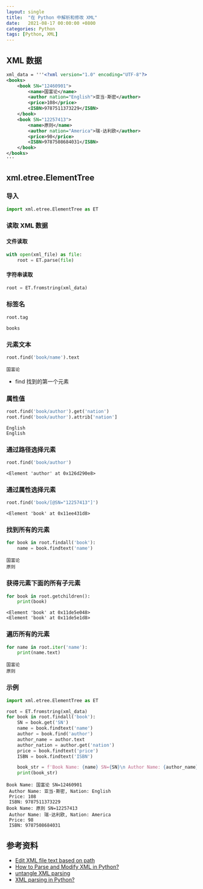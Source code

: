 ```yaml
---
layout: single
title:  "在 Python 中解析和修改 XML"
date:   2021-08-17 00:00:00 +0800
categories: Python
tags: [Python, XML]
---
```


## XML 数据
```xml
xml_data = '''<?xml version="1.0" encoding="UTF-8"?>
<books>
    <book SN="12460901">
        <name>国富论</name>
        <author nation="English">亚当·斯密</author>
        <price>108</price>
        <ISBN>9787511373229</ISBN>
    </book>
    <book SN="12257413">
        <name>原则</name>
        <author nation="America">瑞·达利欧</author>
        <price>98</price>
        <ISBN>9787508684031</ISBN>
    </book>
</books>
'''
```

## xml.etree.ElementTree
### 导入
```py
import xml.etree.ElementTree as ET
```

### 读取 XML 数据
#### 文件读取
```py
with open(xml_file) as file:
    root = ET.parse(file)
```

#### 字符串读取
```py
root = ET.fromstring(xml_data)
```

### 标签名
```py
root.tag
```
```
books
```

### 元素文本
```py
root.find('book/name').text
```
```
国富论
```
* find 找到的第一个元素

### 属性值
```py
root.find('book/author').get('nation')
root.find('book/author').attrib['nation']
```
```
English
English
```

### 通过路径选择元素
```py
root.find('book/author')
```
```
<Element 'author' at 0x126d290e8>
```

### 通过属性选择元素
```py
root.find('book/[@SN="12257413"]')
```
```
<Element 'book' at 0x11ee431d8>
```

### 找到所有的元素
```py
for book in root.findall('book'):
    name = book.findtext('name')
```
```
国富论
原则
```

### 获得元素下面的所有子元素
```py
for book in root.getchildren():
    print(book)
```
```
<Element 'book' at 0x11de5e048>
<Element 'book' at 0x11de5e1d8>
```

### 遍历所有的元素
```py
for name in root.iter('name'):
    print(name.text)
```
```
国富论
原则
```

### 示例
```py
import xml.etree.ElementTree as ET

root = ET.fromstring(xml_data)
for book in root.findall('book'):
    SN = book.get('SN')
    name = book.findtext('name')
    author = book.find('author')
    author_name = author.text
    author_nation = author.get('nation')
    price = book.findtext('price')
    ISBN = book.findtext('ISBN')

    book_str = f'Book Name: {name} SN={SN}\n Author Name: {author_name}, Nation: {author_nation}\n Price: {price}\n ISBN: {ISBN}'
    print(book_str)
```
```
Book Name: 国富论 SN=12460901
 Author Name: 亚当·斯密, Nation: English
 Price: 108
 ISBN: 9787511373229
Book Name: 原则 SN=12257413
 Author Name: 瑞·达利欧, Nation: America
 Price: 98
 ISBN: 9787508684031
```

## 参考资料
* [Edit XML file text based on path](https://stackoverflow.com/questions/29382104/edit-xml-file-text-based-on-path)
* [How to Parse and Modify XML in Python?](https://www.edureka.co/blog/python-xml-parser-tutorial/)
* [untangle XML parsing](https://docs.python-guide.org/scenarios/xml/)
* [XML parsing in Python?](https://www.tutorialspoint.com/xml-parsing-in-python)
